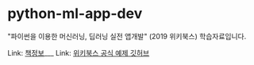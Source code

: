 # python-ml-app-dev


"파이썬을 이용한 머신러닝, 딥러닝 실전 앱개발" (2019 위키북스) 학습자료입니다.

Link: [책정보][PMLlink]___
Link: [위키북스 공식 예제 깃허브][wblink]

[PMLlink]: https://wikibook.co.kr/python-ml-app-dev/ "Wiki Books"
[wblink]: https://github.com/wikibook/python-ml-app-dev "Wiki Books Github"

